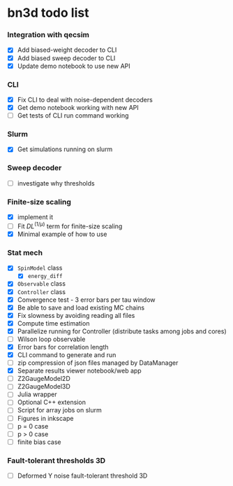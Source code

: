 # bn3d todo list

### Integration with qecsim
- [x] Add biased-weight decoder to CLI
- [x] Add biased sweep decoder to CLI
- [x] Update demo notebook to use new API

### CLI
- [x] Fix CLI to deal with noise-dependent decoders
- [x] Get demo notebook working with new API
- [ ] Get tests of CLI run command working

### Slurm
- [x] Get simulations running on slurm

### Sweep decoder
- [ ] investigate why thresholds

### Finite-size scaling
- [x] implement it
- [ ] Fit $D L^(1/\mu)$ term for finite-size scaling
- [x] Minimal example of how to use

### Stat mech
- [x] `SpinModel` class
    - [x] `energy_diff`
- [x] `Observable` class
- [x] `Controller` class
- [x] Convergence test - 3 error bars per tau window
- [x] Be able to save and load existing MC chains
- [x] Fix slowness by avoiding reading all files
- [x] Compute time estimation
- [x] Parallelize running for Controller (distribute tasks among jobs and cores)
- [ ] Wilson loop observable
- [x] Error bars for correlation length
- [x] CLI command to generate and run
- [ ] zip compression of json files managed by DataManager
- [x] Separate results viewer notebook/web app
- [ ] Z2GaugeModel2D
- [ ] Z2GaugeModel3D
- [ ] Julia wrapper
- [ ] Optional C++ extension
- [ ] Script for array jobs on slurm
- [ ] Figures in inkscape
- [ ] p = 0 case
- [ ] p > 0 case
- [ ] finite bias case

### Fault-tolerant thresholds 3D
-[ ] Deformed Y noise fault-tolerant threshold 3D
